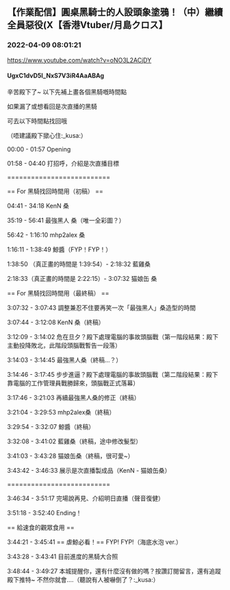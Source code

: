 ## 【作業配信】圓桌黑騎士的人設頭象塗鴉！（中）繼續全員惡役(X【香港Vtuber/月島クロス】
### 2022-04-09 08:01:21
https://www.youtube.com/watch?v=oNO3L2ACjDY
#### UgxC1dvD5l_NxS7V3iR4AaABAg
辛苦殿下了~ 以下先補上畫各個黑騎嘅時間點

如果漏了或想看回是次直播的黑騎

可去以下時間點找回哦

（唔建議殿下撳心住:_kusa:）



00:00 - 01:57 Opening

01:58 - 04:40 打招呼，介紹是次直播目標



==========================

== For 黑騎找回時間用（初稿） ==

04:41 - 34:18 KenN 桑

35:19 - 56:41 最強黑人 桑（唯一全彩圖？）

56:42 - 1:16:10 mhp2alex 桑

1:16:11 - 1:38:49 鯨醬（FYP！FYP！）

1:38:50 （真正畫的時間是 1:39:54）- 2:18:32 藍雞桑

2:18:33（真正畫的時間是 2:22:15）- 3:07:32 猫娘缶 桑



== For 黑騎找回時間用（最終稿） ==

3:07:32 - 3:07:43 調整兼忍不住要再笑一次「最強黑人」桑造型的時間

3:07:44 - 3:12:08 KenN 桑（終稿）

3:12:09 - 3:14:02 危在旦夕？殿下處理電腦的事故頭腦戰（第一階段結果：殿下主動投降敗北，此階段頭腦戰暫告一段落）

3:14:03 - 3:14:45 最強黑人桑（終稿...？）

3:14:46 - 3:17:45 步步進逼？殿下處理電腦的事故頭腦戰（第二階段結果：殿下靠電腦的工作管理員戰勝歸來，頭腦戰正式落幕）

3:17:46 - 3:21:03 再續最強黑人桑的修正（終稿）

3:21:04 - 3:29:53 mhp2alex桑（終稿）

3:29:54 - 3:32:07 鯨醬（終稿）

3:32:08 - 3:41:02 藍雞桑（終稿，途中修改髮型）

3:41:03 - 3:43:28 猫娘缶桑（終稿，很可愛~）

3:43:42 - 3:46:33 展示是次直播製成品（KenN - 猫娘缶桑）



==========================



3:46:34 - 3:51:17  完場說再見、介紹明日直播（聲音復健）

3:51:18 - 3:52:40 Ending！



== 給速食的觀眾食用 == 



3:44:21 - 3:45:41 == 虐鯨必看！== FYP! FYP!（海底水泡 ver.）

3:43:28 - 3:43:41 目前進度的黑騎大合照

3:48:44 - 3:49:27 本城提醒你，還有什麼沒有做的嗎？按讚訂閱留言，還有追蹤殿下推特~ 不然你就會....（聽說有人被嚇倒了？:_kusa:）

